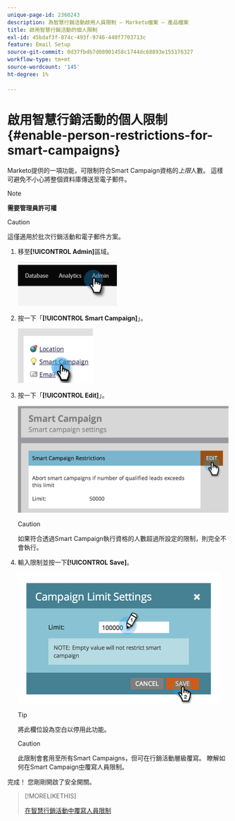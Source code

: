 ```yaml
---
unique-page-id: 2360243
description: 為智慧行銷活動啟用人員限制 — Marketo檔案 — 產品檔案
title: 啟用智慧行銷活動的個人限制
exl-id: 45bdaf3f-874c-493f-9746-440f7703713c
feature: Email Setup
source-git-commit: 0d37fbdb7d08901458c1744dc68893e155176327
workflow-type: tm+mt
source-wordcount: '145'
ht-degree: 1%

---
```


# 啟用智慧行銷活動的個人限制 {#enable-person-restrictions-for-smart-campaigns}

Marketo提供的一項功能，可限制符合Smart Campaign資格的&#x200B;_上限_&#x200B;人數。 這樣可避免不小心將整個資料庫傳送至電子郵件。

>[!NOTE]
>
>**需要管理員許可權**

>[!CAUTION]
>
>這僅適用於批次行銷活動和電子郵件方案。

1. 移至&#x200B;**[!UICONTROL Admin]**&#x200B;區域。

   ![](assets/enable-person-restrictions-for-smart-campaigns-1.png)

1. 按一下「**[!UICONTROL Smart Campaign]**」。

   ![](assets/enable-person-restrictions-for-smart-campaigns-2.png)

1. 按一下「**[!UICONTROL Edit]**」。

   ![](assets/enable-person-restrictions-for-smart-campaigns-3.png)

   >[!CAUTION]
   >
   >如果符合透過Smart Campaign執行資格的人數超過所設定的限制，則完全不會執行。

1. 輸入限制並按一下&#x200B;**[!UICONTROL Save]**。

   ![](assets/enable-person-restrictions-for-smart-campaigns-4.png)

   >[!TIP]
   >
   >將此欄位設為空白以停用此功能。

   >[!CAUTION]
   >
   >此限制會套用至所有Smart Campaigns，但可在行銷活動層級覆寫。 瞭解如何在Smart Campaign[中](/help/marketo/product-docs/core-marketo-concepts/smart-campaigns/using-smart-campaigns/override-person-restrictions-in-a-smart-campaign.md)覆寫人員限制。

完成！ 您剛剛開啟了安全開關。

>[!MORELIKETHIS]
>
>[在智慧行銷活動中覆寫人員限制](/help/marketo/product-docs/core-marketo-concepts/smart-campaigns/using-smart-campaigns/override-person-restrictions-in-a-smart-campaign.md)
